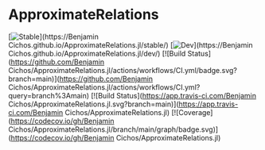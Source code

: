 # ApproximateRelations

[![Stable](https://img.shields.io/badge/docs-stable-blue.svg)](https://Benjamin Cichos.github.io/ApproximateRelations.jl/stable/)
[![Dev](https://img.shields.io/badge/docs-dev-blue.svg)](https://Benjamin Cichos.github.io/ApproximateRelations.jl/dev/)
[![Build Status](https://github.com/Benjamin Cichos/ApproximateRelations.jl/actions/workflows/CI.yml/badge.svg?branch=main)](https://github.com/Benjamin Cichos/ApproximateRelations.jl/actions/workflows/CI.yml?query=branch%3Amain)
[![Build Status](https://app.travis-ci.com/Benjamin Cichos/ApproximateRelations.jl.svg?branch=main)](https://app.travis-ci.com/Benjamin Cichos/ApproximateRelations.jl)
[![Coverage](https://codecov.io/gh/Benjamin Cichos/ApproximateRelations.jl/branch/main/graph/badge.svg)](https://codecov.io/gh/Benjamin Cichos/ApproximateRelations.jl)
